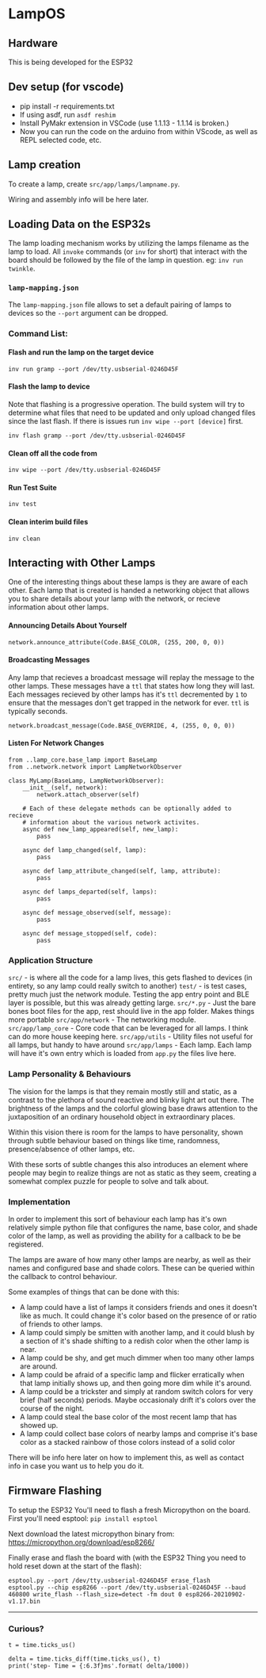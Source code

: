 # LampOS 

## Hardware

This is being developed for the ESP32 

## Dev setup (for vscode)

- pip install -r requirements.txt
- If using asdf, run `asdf reshim`
- Install PyMakr extension in VSCode (use 1.1.13 - 1.1.14 is broken.)
- Now you can run the code on the arduino from within VScode, as well as REPL selected code, etc.

## Lamp creation

To create a lamp, create `src/app/lamps/lampname.py`.

Wiring and assembly info will be here later.

## Loading Data on the ESP32s

The lamp loading mechanism works by utilizing the lamps filename as the lamp to load.  All `invoke` commands (or `inv` for short) that interact with the board should be followed by the file of the lamp in question.  eg: `inv run twinkle`.

### `lamp-mapping.json`

The `lamp-mapping.json` file allows to set a default pairing of lamps to devices so the `--port` argument can be dropped.

### Command List:

#### Flash and run the lamp on the target device
```
inv run gramp --port /dev/tty.usbserial-0246D45F
```

#### Flash the lamp to device

Note that flashing is a progressive operation. The build system will try to determine what files that need to be updated and only upload changed files since the last flash. If there is issues run `inv wipe --port [device]` first.
```
inv flash gramp --port /dev/tty.usbserial-0246D45F
```

#### Clean off all the code from 
```
inv wipe --port /dev/tty.usbserial-0246D45F
```

#### Run Test Suite
```
inv test
```

#### Clean interim build files
```
inv clean
```

## Interacting with Other Lamps

One of the interesting things about these lamps is they are aware of each other.  Each lamp that is created is handed a networking object that allows you to share details about your lamp with the network, or recieve information about other lamps.

#### Announcing Details About Yourself
```
network.announce_attribute(Code.BASE_COLOR, (255, 200, 0, 0))
```

#### Broadcasting Messages
Any lamp that recieves a broadcast message will replay the message to the other lamps.  These messages have a `ttl` that states how long they will last. Each messages recieved by other lamps has it's `ttl` decremented by `1` to ensure that the messages don't get trapped in the network for ever. `ttl` is typically seconds.

```
network.broadcast_message(Code.BASE_OVERRIDE, 4, (255, 0, 0, 0))
```

#### Listen For Network Changes

```
from ..lamp_core.base_lamp import BaseLamp
from ..network.network import LampNetworkObserver

class MyLamp(BaseLamp, LampNetworkObserver):
    __init__(self, network):
        network.attach_observer(self)

    # Each of these delegate methods can be optionally added to recieve
    # information about the various network activites.
    async def new_lamp_appeared(self, new_lamp):
        pass

    async def lamp_changed(self, lamp):
        pass

    async def lamp_attribute_changed(self, lamp, attribute):
        pass

    async def lamps_departed(self, lamps):
        pass

    async def message_observed(self, message):
        pass

    async def message_stopped(self, code):
        pass

```

### Application Structure

`src/` -  is where all the code for a lamp lives, this gets flashed to devices (in entirety, so any lamp could really switch to another)
`test/` -  is test cases, pretty much just the network module. Testing the app entry point and BLE layer is possible, but this was already getting large.
`src/*.py` - Just the bare bones boot files for the app, rest should live in the app folder. Makes things more portable
`src/app/network` - The networking module.
`src/app/lamp_core` - Core code that can be leveraged for all lamps. I think can do more house keeping here.
`src/app/utils` - Utility files not useful for all lamps, but handy to have around
`src/app/lamps` - Each lamp.  Each lamp will have it's own entry which is loaded from `app.py` the files live here.

### Lamp Personality & Behaviours 

The vision for the lamps is that they remain mostly still and static, as a contrast to the plethora of sound reactive and blinky light art out there. The brightness of the lamps and the colorful glowing base draws attention to the juxtaposition of an ordinary household object in extraordinary places. 

Within this vision there is room for the lamps to have personality, shown through subtle behaviour based on things like time, randomness, presence/absence of other lamps, etc. 

With these sorts of subtle changes this also introduces an element where people may begin to realize things are not as static as they seem, creating a somewhat complex puzzle for people to solve and talk about.

### Implementation  

In order to implement this sort of behaviour each lamp has it's own relatively simple python file that configures the name, base color, and shade color of the lamp, as well as providing the ability for a callback to be be registered. 

The lamps are aware of how many other lamps are nearby, as well as their names and configured base and shade colors. These can be queried within the callback to control behaviour. 

Some examples of things that can be done with this: 

  - A lamp could have a list of lamps it considers friends and ones it doesn't like as much. It could change it's color based on the presence of or ratio of friends to other lamps.
  - A lamp could simply be smitten with another lamp, and it could blush by a section of it's shade shifting to a redish color when the other lamp is near.
  - A lamp could be shy, and get much dimmer when too many other lamps are around. 
  - A lamp could be afraid of a specific lamp and flicker erratically when that lamp initially shows up, and then going more dim while it's around.
  - A lamp could be a trickster and simply at random switch colors for very brief (half seconds) periods. Maybe occasionaly drift it's colors over the course of the night. 
  - A lamp could steal the base color of the most recent lamp that has showed up.
  - A lamp could collect base colors of nearby lamps and comprise it's base color as a stacked rainbow of those colors instead of a solid color
  
There will be info here later on how to implement this, as well as contact info in case you want us to help you do it.

## Firmware Flashing

To setup the ESP32 You'll need to flash a fresh Micropython on the board. First you'll need esptool:
```pip install esptool```

Next download the latest micropython binary from: https://micropython.org/download/esp8266/

Finally erase and flash the board with (with the ESP32 Thing you need to hold reset down at the start of the flash):

```
esptool.py --port /dev/tty.usbserial-0246D45F erase_flash
esptool.py --chip esp8266 --port /dev/tty.usbserial-0246D45F --baud 460800 write_flash --flash_size=detect -fm dout 0 esp8266-20210902-v1.17.bin

```

--- 


### Curious?
```
t = time.ticks_us() 

delta = time.ticks_diff(time.ticks_us(), t)
print('step- Time = {:6.3f}ms'.format( delta/1000))  
```